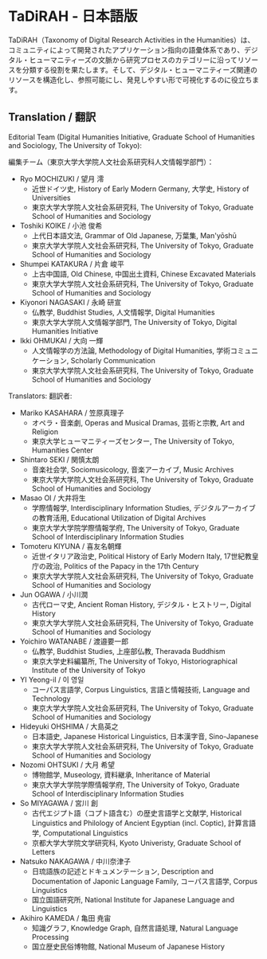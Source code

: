 TaDiRAH - 日本語版 
==========================

TaDiRAH（Taxonomy of Digital Research Activities in the Humanities）は、コミュニティによって開発されたアプリケーション指向の語彙体系であり、デジタル・ヒューマニティーズの文脈から研究プロセスのカテゴリーに沿ってリソースを分類する役割を果たします。そして、デジタル・ヒューマニティーズ関連のリソースを構造化し、参照可能にし、発見しやすい形で可視化するのに役立ちます。

## Translation / 翻訳

Editorial Team (Digital Humanities Initiative, Graduate School of Humanities and Sociology, The University of Tokyo):

編集チーム（東京大学大学院人文社会系研究科人文情報学部門）：

+ Ryo MOCHIZUKI / 望月 澪
  + 近世ドイツ史, History of Early Modern Germany, 大学史, History of Universities
  + 東京大学大学院人文社会系研究科, The University of Tokyo, Graduate School of Humanities and Sociology
+ Toshiki KOIKE / 小池 俊希
  + 上代日本語文法, Grammar of Old Japanese, 万葉集, Man'yōshū
  + 東京大学大学院人文社会系研究科, The University of Tokyo, Graduate School of Humanities and Sociology
+ Shumpei KATAKURA / 片倉 峻平
  + 上古中国語, Old Chinese, 中国出土資料, Chinese Excavated Materials
  + 東京大学大学院人文社会系研究科, The University of Tokyo, Graduate School of Humanities and Sociology
+ Kiyonori NAGASAKI / 永崎 研宣
  + 仏教学, Buddhist Studies, 人文情報学, Digital Humanities
  + 東京大学大学院人文情報学部門, The University of Tokyo, Digital Humanities Initiative
+ Ikki OHMUKAI / 大向 一輝
  + 人文情報学の方法論, Methodology of Digital Humanities, 学術コミュニケーション, Scholarly Communication
  + 東京大学大学院人文社会系研究科, The University of Tokyo, Graduate School of Humanities and Sociology
  
Translators:
翻訳者:

+ Mariko KASAHARA / 笠原真理子
  + オペラ・音楽劇, Operas and Musical Dramas, 芸術と宗教, Art and Religion
  + 東京大学ヒューマニティーズセンター, The University of Tokyo, Humanities Center
+ Shintaro SEKI / 関慎太朗
  + 音楽社会学, Sociomusicology, 音楽アーカイブ, Music Archives
  + 東京大学大学院人文社会系研究科, The University of Tokyo, Graduate School of Humanities and Sociology
+ Masao OI / 大井将生
  + 学際情報学, Interdisciplinary Information Studies, デジタルアーカイブの教育活用, Educational Utilization of Digital Archives
  + 東京大学大学院学際情報学府, The University of Tokyo, Graduate School of Interdisciplinary Information Studies
+ Tomoteru KIYUNA / 喜友名朝輝
  + 近世イタリア政治史, Political History of Early Modern Italy, 17世紀教皇庁の政治, Politics of the Papacy in the 17th Century
  + 東京大学大学院人文社会系研究科, The University of Tokyo, Graduate School of Humanities and Sociology
+ Jun OGAWA / 小川潤
  + 古代ローマ史, Ancient Roman History, デジタル・ヒストリー, Digital History
  + 東京大学大学院人文社会系研究科, The University of Tokyo, Graduate School of Humanities and Sociology
+ Yoichiro WATANABE / 渡邉要一郎
  + 仏教学, Buddhist Studies, 上座部仏教, Theravada Buddhism
  + 東京大学史料編纂所, The University of Tokyo, Historiographical Institute of the University of Tokyo
+ YI Yeong-il / 이 영일
  + コーパス言語学, Corpus Linguistics, 言語と情報技術, Language and Technology
  + 東京大学大学院人文社会系研究科, The University of Tokyo, Graduate School of Humanities and Sociology
+ Hideyuki OHSHIMA / 大島英之
  + 日本語史, Japanese Historical Linguistics, 日本漢字音, Sino-Japanese
  + 東京大学大学院人文社会系研究科, The University of Tokyo, Graduate School of Humanities and Sociology
+ Nozomi OHTSUKI / 大月 希望
  + 博物館学, Museology, 資料継承, Inheritance of Material
  + 東京大学大学院学際情報学府, The University of Tokyo, Graduate School of Interdisciplinary Information Studies
+ So MIYAGAWA / 宮川 創
  + 古代エジプト語（コプト語含む）の歴史言語学と文献学, Historical Linguistics and Philology of Ancient Egyptian (incl. Coptic), 計算言語学, Computational Linguistics
  + 京都大学大学院文学研究科, Kyoto Univeristy, Graduate School of Letters
+ Natsuko NAKAGAWA / 中川奈津子
  + 日琉語族の記述とドキュメンテーション, Description and Documentation of Japonic Language Family, コーパス言語学, Corpus Linguistics
  + 国立国語研究所, National Institute for Japanese Language and Linguistics
+ Akihiro KAMEDA / 亀田 尭宙
  + 知識グラフ, Knowledge Graph, 自然言語処理, Natural Language Processing
  + 国立歴史民俗博物館, National Museum of Japanese History
